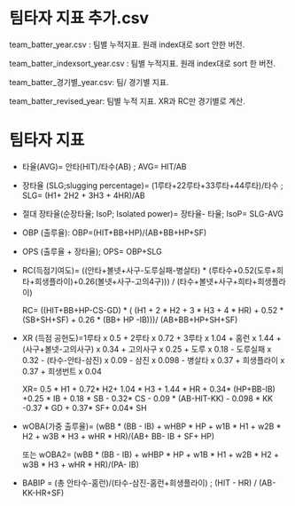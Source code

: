 # 팀타자 지표 추가.csv

team_batter_year.csv : 팀별 누적지표. 원래 index대로 sort 안한 버전.


team_batter_indexsort_year.csv : 팀별 누적지표. 원래 index대로 sort 한 버전.


team_batter_경기별_year.csv: 팀/ 경기별 지표.


team_batter_revised_year: 팀별 누적 지표. XR과 RC만 경기별로 계산.



# 팀타자 지표 

- 타율(AVG)= 안타(HIT)/타수(AB) ; AVG= HIT/AB


- 장타율 (SLG;slugging percentage)= (1루타+22루타+33루타+44루타)/타수 ; SLG= (H1+ 2H2 + 3H3 + 4HR)/AB


- 절대 장타율(순장타율; IsoP; Isolated power)= 장타율- 타율; IsoP= SLG-AVG


- OBP (출루율): OBP=(HIT+BB+HP)/(AB+BB+HP+SF)


- OPS (출루율 + 장타율); OPS= OBP+SLG


- RC(득점기여도)= ((안타+볼넷+사구-도루실패-병살타) * (루타수+0.52(도루+희타+희생플라이)+0.26(볼넷+사구-고의4구))) / (타수+볼넷+사구+희타+희생플라이) 
  
  RC= ((HIT+BB+HP-CS-GD) * ( (H1 + 2 * H2 + 3 * H3 + 4 * HR) + 0.52 * (SB+SH+SF) + 0.26 * (BB+ HP -IB)))/ (AB+BB+HP+SH+SF)
  
  
- XR (득점 공헌도)=1루타 x 0.5 + 2루타 x 0.72 + 3루타 x 1.04 + 홈런 x 1.44 + (사구+볼넷-고의사구) x 0.34 + 고의사구 x 0.25 + 도루 x 0.18 - 도루실패 x 0.32 - (타수-안타-삼진) x 0.09 - 삼진 x 0.098 - 병살타 x 0.37 + 희생플라이 x 0.37 + 희생번트 x 0.04 

  XR= 0.5 * H1 + 0.72* H2+ 1.04 * H3 + 1.44 * HR + 0.34* (HP+BB-IB) +0.25 * IB + 0.18 * SB - 0.32* CS - 0.09 * (AB-HIT-KK) - 0.098 * KK -0.37 * GD + 0.37* SF+ 0.04* SH


- wOBA(가중 출루율)= (wBB * (BB - IB) + wHBP * HP + w1B * H1 + w2B * H2 + w3B * H3 + wHR * HR)/(AB+ BB- IB + SF+ HP) 
  
  또는 wOBA2= (wBB * (BB - IB) + wHBP * HP + w1B * H1 + w2B * H2 + w3B * H3 + wHR * HR)/(PA- IB)


- BABIP = (총 안타수-홈런)/(타수-삼진-홈런+희생플라이) ; (HIT - HR) / (AB- KK-HR+SF)
